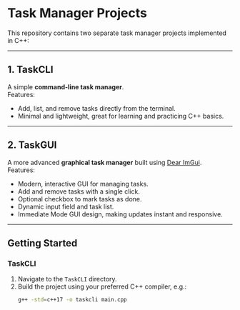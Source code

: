 # Task Manager Projects

This repository contains two separate task manager projects implemented in C++:

---

## 1. TaskCLI

A simple **command-line task manager**.  
Features:
- Add, list, and remove tasks directly from the terminal.
- Minimal and lightweight, great for learning and practicing C++ basics.

---

## 2. TaskGUI

A more advanced **graphical task manager** built using [Dear ImGui](https://github.com/ocornut/imgui).  
Features:
- Modern, interactive GUI for managing tasks.
- Add and remove tasks with a single click.
- Optional checkbox to mark tasks as done.
- Dynamic input field and task list.
- Immediate Mode GUI design, making updates instant and responsive.

---

## Getting Started

### TaskCLI
1. Navigate to the `TaskCLI` directory.
2. Build the project using your preferred C++ compiler, e.g.:
   ```bash
   g++ -std=c++17 -o taskcli main.cpp
